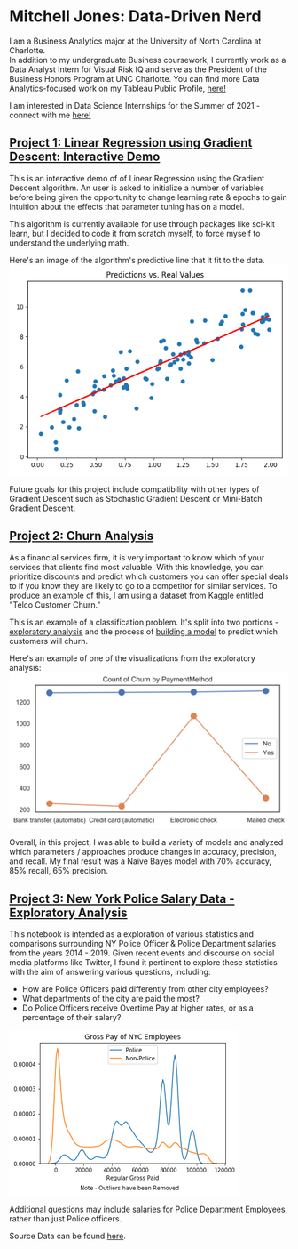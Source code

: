 # Mitchell Jones: Data-Driven Nerd
I am a Business Analytics major at the University of North Carolina at Charlotte. <br>
In addition to my undergraduate Business coursework, I currently work as a Data Analyst Intern for Visual Risk IQ and serve as the President of the Business Honors Program at UNC Charlotte. 
You can find more Data Analytics-focused work on my Tableau Public Profile, [here!](https://public.tableau.com/profile/mitchell.jones#!/?newProfile=&activeTab=0)

I am interested in Data Science Internships for the Summer of 2021 - connect with me [here!](https://www.linkedin.com/in/mitchelljones49/)

## [Project 1: Linear Regression using Gradient Descent: Interactive Demo](https://github.com/mitchell-jones/lin-reg)
This is an interactive demo of of Linear Regression using the Gradient Descent algorithm.
An user is asked to initialize a number of variables before being given the opportunity to change learning rate & epochs to gain intuition about the effects that parameter tuning has on a model.

This algorithm is currently available for use through packages like sci-kit learn, but I decided to code it from scratch myself, to force myself to understand the underlying math.

Here's an image of the algorithm's predictive line that it fit to the data.
![](/images/linreg-plot-output.png)

Future goals for this project include compatibility with other types of Gradient Descent such as Stochastic Gradient Descent or Mini-Batch Gradient Descent.

## [Project 2: Churn Analysis](https://github.com/mitchell-jones/churn-analysis)
As a financial services firm, it is very important to know which of your services that clients find most valuable. With this knowledge, you can prioritize discounts and predict which customers you can offer special deals to if you know they are likely to go to a competitor for similar services. To produce an example of this, I am using a dataset from Kaggle entitled "Telco Customer Churn."

This is an example of a classification problem. It's split into two portions - [exploratory analysis](https://github.com/mitchell-jones/churn-analysis/blob/master/Customer%20Churn%20EDA.ipynb) and the process of [building a model]() to predict which customers will churn.

Here's an example of one of the visualizations from the exploratory analysis:
![](/images/churnanalysisPaymentMethod.svg)

Overall, in this project, I was able to build a variety of models and analyzed which parameters / approaches produce changes in accuracy, precision, and recall. My final result was a Naive Bayes model with 70% accuracy, 85% recall, 65% precision.


## [Project 3: New York Police Salary Data - Exploratory Analysis](https://github.com/mitchell-jones/ny-police-data)
This notebook is intended as a exploration of various statistics and comparisons surrounding NY Police Officer & Police Department salaries from the years 2014 - 2019. Given recent events and discourse on social media platforms like Twitter, I found it pertinent to explore these statistics with the aim of answering various questions, including:

* How are Police Officers paid differently from other city employees?
* What departments of the city are paid the most?
* Do Police Officers receive Overtime Pay at higher rates, or as a percentage of their salary?

![](/images/gross-pay-police-data.png)

Additional questions may include salaries for Police Department Employees, rather than just Police officers.

Source Data can be found [here](https://data.cityofnewyork.us/City-Government/Citywide-Payroll-Data-Fiscal-Year-/k397-673e).
